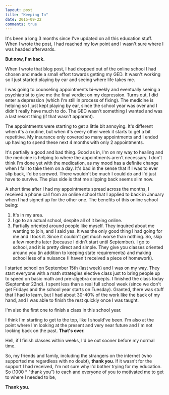 ```yaml
---
layout: post
title: "Keeping In"
date: 2015-09-22
comments: true
---
```

 

It's been a long 3 months since I've updated on all this education stuff. When I wrote the post, I had reached my low point and I wasn't sure where I was headed afterwards.

**But now, I'm back.**

When I wrote that blog post, I had dropped out of the online school I had chosen and made a small effort towards getting my GED. It wasn't working so I just started playing by ear and seeing where life takes me.

I was going to counseling appointments bi-weekly and eventually seeing a psychiatrist to give me the final verdict on my depression. Turns out, I did enter a depression (which I'm still in process of fixing). The medicine is helping so I just kept playing by ear, since the school year was over and I didn't really have much to do. The GED wasn't something I wanted and was a last resort thing (if that wasn't apparent).

The appointments were starting to get a little bit annoying. It's different when it's a routine, but when it's every other week it starts to get a bit repetitive. My insurance only covered so many appointments and I ended up having to spend these next 4 months with only 2 appointments.

It's partially a good and bad thing. Good as in, I'm on my way to healing and the medicine is helping to where the appointments aren't necessary. I don't think I'm done yet with the medication, as my mood has a definite change when I fail to take them on a day. It's bad in the sense that if I was to ever slip back, I'd be screwed. There wouldn't be much I could do and I'd just have to survive. The plus side is that me slipping back seems slim now.

A short time after I had my appointments spread across the months, I received a phone call from an online school that I applied to back in January when I had signed up for the other one. The benefits of this online school being:  
  
1. It's in my area.
2. I go to an actual school, despite all of it being online.
3. Partially oriented around people like myself. They inquired about me wanting to join, and I said yes. It was the only good thing I had going for me and I took it. Since it couldn't get much worse than nothing. So, skip a few months later (because I didn't start until September). I go to school, and it is pretty direct and simple. They give you classes oriented around you (in addition to keeping state requirements) and making school less of a nuisance (I haven't received a piece of homework).  

I started school on September 15th (last week) and I was on my way. They start everyone with a math strategies elective class just to bring people up to speed on basic math and pre-algebra concepts. I finished the class today (September 22nd). I spent less than a real full school week (since we don't get Fridays and the school year starts on Tuesday). Granted, there was stuff that I had to learn, but I had about 30-40% of the work like the back of my hand, and I was able to finish the rest quickly once I was taught.

I'm also the first one to finish a class in this school year.

I think I'm starting to get to the top, like I should've been. I'm also at the point where I'm looking at the present and very near future and I'm not looking back on the past. **That's over.**

Hell, if I finish classes within weeks, I'd be out sooner before my normal time.

So, my friends and family, including the strangers on the internet (who supported me regardless with no doubt), **thank you**. If it wasn't for the support I had received, I'm not sure why I'd bother trying for my education. So (1000 * "thank you") to each and everyone of you to motivated me to get to where I needed to be,

**Thank you.**
